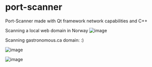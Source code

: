 # port-scanner
Port-Scanner made with Qt framework network capabilities and C++

Scanning a local web domain in Norway
![image](https://user-images.githubusercontent.com/93591202/206459945-1ea45cb8-25e4-40e5-9faf-5f90b3fb5d06.png)

Scanning gastronomous.ca domain: :)

![image](https://user-images.githubusercontent.com/93591202/206460300-b195d40e-673f-41e5-91cc-41ed235d5b99.png)

![image](https://user-images.githubusercontent.com/93591202/206460773-5f15b353-382c-411a-89e1-162c4691a6d1.png)

